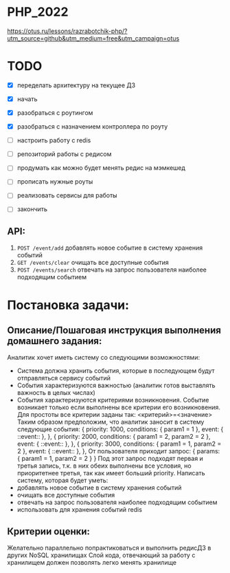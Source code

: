 # PHP_2022

https://otus.ru/lessons/razrabotchik-php/?utm_source=github&utm_medium=free&utm_campaign=otus

# TODO 

- [x] переделать архитектуру на текущее ДЗ
- [x] начать
- [x] разобраться с роутингом
- [x] разобраться с назначением контроллера по роуту
- [ ] настроить работу с redis
- [ ] репозиторий работы с редисом
- [ ] продумать как можно будет менять редис на мэмкешед
- [ ] прописать нужные роуты
- [ ] реализовать сервисы для работы
- [ ] закончить


## API:
1. `POST /event/add` добавлять новое событие в систему хранения событий
2. `GET /events/clear` очищать все доступные события
3. `POST /events/search` отвечать на запрос пользователя наиболее подходящим событием

# Постановка задачи:

## Описание/Пошаговая инструкция выполнения домашнего задания:
Аналитик хочет иметь систему со следующими возможностями:

- Система должна хранить события, которые в последующем будут отправляться сервису событий
- События характеризуются важностью (аналитик готов выставлять важность в целых числах)
- События характеризуются критериями возникновения. Событие возникает только если выполнены все критерии его возникновения. Для простоты все критерии заданы так: <критерий>=<значение> Таким образом предположим, что аналитик заносит в систему следующие события: { priority: 1000, conditions: { param1 = 1 }, event: { ::event:: }, }, { priority: 2000, conditions: { param1 = 2, param2 = 2 }, event: { ::event:: }, }, { priority: 3000, conditions: { param1 = 1, param2 = 2 }, event: { ::event:: }, }, От пользователя приходит запрос: { params: { param1 = 1, param2 = 2 } } Под этот запрос подходят первая и третья запись, т.к. в них обеих выполнены все условия, но приоритетнее третья, так как имеет больший priority. Написать систему, которая будет уметь:
- добавлять новое событие в систему хранения событий
- очищать все доступные события
- отвечать на запрос пользователя наиболее подходящим событием
- использовать для хранения событий redis
## Критерии оценки:
Желательно параллельно попрактиковаться и выполнить редисДЗ в других NoSQL хранилищах
Слой кода, отвечающий за работу с хранилищем должен позволять легко менять хранилище

